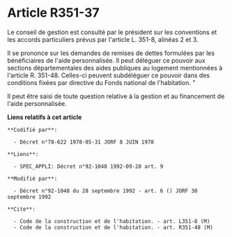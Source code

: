 # Article R351-37

Le conseil de gestion est consulté par le président sur les conventions et les accords particuliers prévus par l'article L.
351-8, alinéas 2 et 3.

Il se prononce sur les demandes de remises de dettes formulées par les bénéficiaires de l'aide personnalisée. Il peut
déléguer ce pouvoir aux sections départementales des aides publiques au logement mentionnées à l'article R. 351-48. Celles-ci
peuvent subdéléguer ce pouvoir dans des conditions fixées par directive du Fonds national de l'habitation. "

Il peut être saisi de toute question relative à la gestion et au financement de l'aide personnalisée.

**Liens relatifs à cet article**

	**Codifié par**:

	  - Décret n°78-622 1978-05-31 JORF 8 JUIN 1978

	**Liens**:

	  - SPEC_APPLI: Décret n°92-1048 1992-09-28 art. 9

	**Modifié par**:

	  - Décret n°92-1048 du 28 septembre 1992 - art. 6 () JORF 30 septembre 1992

	**Cite**:

	  - Code de la construction et de l'habitation. - art. L351-8 (M)
	  - Code de la construction et de l'habitation. - art. R351-48 (M)
